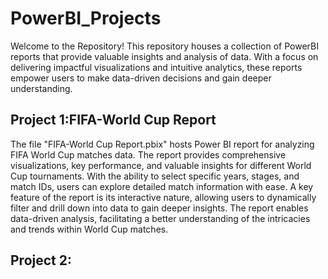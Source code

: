# PowerBI_Projects
Welcome to the Repository! This repository houses a collection of PowerBI reports that provide valuable insights and analysis of data. With a focus on delivering impactful visualizations and intuitive analytics, these reports empower users to make data-driven decisions and gain deeper understanding.

## Project 1:FIFA-World Cup Report
The file "FIFA-World Cup Report.pbix" hosts Power BI report for analyzing FIFA World Cup matches data. The report provides comprehensive visualizations, key performance, and valuable insights for different World Cup tournaments. With the ability to select specific years, stages, and match IDs, users can explore detailed match information with ease. A key feature of the report is its interactive nature, allowing users to dynamically filter and drill down into data to gain deeper insights. The report enables data-driven analysis, facilitating a better understanding of the intricacies and trends within World Cup matches.

## Project 2:
